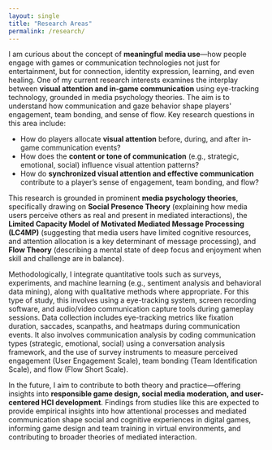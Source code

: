 ```yaml
---
layout: single
title: "Research Areas"
permalink: /research/
---
```


I am curious about the concept of **meaningful media use**—how people engage with games or communication technologies not just for entertainment, but for connection, identity expression, learning, and even healing. One of my current research interests examines the interplay between **visual attention and in-game communication** using eye-tracking technology, grounded in media psychology theories. The aim is to understand how communication and gaze behavior shape players' engagement, team bonding, and sense of flow. Key research questions in this area include:
*   How do players allocate **visual attention** before, during, and after in-game communication events?
*   How does the **content or tone of communication** (e.g., strategic, emotional, social) influence visual attention patterns?
*   How do **synchronized visual attention and effective communication** contribute to a player’s sense of engagement, team bonding, and flow?

This research is grounded in prominent **media psychology theories**, specifically drawing on **Social Presence Theory** (explaining how media users perceive others as real and present in mediated interactions), the **Limited Capacity Model of Motivated Mediated Message Processing (LC4MP)** (suggesting that media users have limited cognitive resources, and attention allocation is a key determinant of message processing), and **Flow Theory** (describing a mental state of deep focus and enjoyment when skill and challenge are in balance).

Methodologically, I integrate quantitative tools such as surveys, experiments, and machine learning (e.g., sentiment analysis and behavioral data mining), along with qualitative methods where appropriate. For this type of study, this involves using a eye-tracking system, screen recording software, and audio/video communication capture tools during gameplay sessions. Data collection includes eye-tracking metrics like fixation duration, saccades, scanpaths, and heatmaps during communication events. It also involves communication analysis by coding communication types (strategic, emotional, social) using a conversation analysis framework, and the use of survey instruments to measure perceived engagement (User Engagement Scale), team bonding (Team Identification Scale), and flow (Flow Short Scale).

In the future, I aim to contribute to both theory and practice—offering insights into **responsible game design, social media moderation, and user-centered HCI development**. Findings from studies like this are expected to provide empirical insights into how attentional processes and mediated communication shape social and cognitive experiences in digital games, informing game design and team training in virtual environments, and contributing to broader theories of mediated interaction.